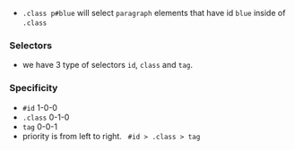 - ```.class p#blue``` will select ``paragraph`` elements that have id ``blue`` inside of ``.class`` 

### Selectors
- we have 3 type of selectors `id`, ``class`` and ``tag``.

### Specificity
- `#id` 1-0-0
- `.class` 0-1-0
- `tag` 0-0-1
- priority is from left to right. `` #id > .class > tag``